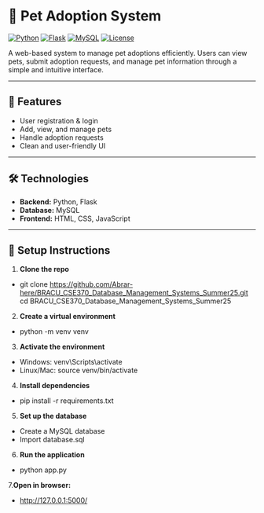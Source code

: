 # 🐾 Pet Adoption System

[![Python](https://img.shields.io/badge/Python-3.13-blue)](https://www.python.org/)
[![Flask](https://img.shields.io/badge/Flask-2.3.2-orange)](https://flask.palletsprojects.com/)
[![MySQL](https://img.shields.io/badge/MySQL-8.0-lightblue)](https://www.mysql.com/)
[![License](https://img.shields.io/badge/License-MIT-green)](LICENSE)

A web-based system to manage pet adoptions efficiently. Users can view pets, submit adoption requests, and manage pet information through a simple and intuitive interface.

---

## 🌟 Features
- User registration & login  
- Add, view, and manage pets  
- Handle adoption requests  
- Clean and user-friendly UI  

---

## 🛠 Technologies
- **Backend:** Python, Flask  
- **Database:** MySQL  
- **Frontend:** HTML, CSS, JavaScript  

---

## 🚀 Setup Instructions

1. **Clone the repo**
- git clone https://github.com/Abrar-here/BRACU_CSE370_Database_Management_Systems_Summer25.git
cd BRACU_CSE370_Database_Management_Systems_Summer25
2. **Create a virtual environment**
- python -m venv venv
3. **Activate the environment**
- Windows:
venv\Scripts\activate
- Linux/Mac:
source venv/bin/activate
4. **Install dependencies**
- pip install -r requirements.txt
5. **Set up the database**
- Create a MySQL database
- Import database.sql
6. **Run the application**
- python app.py

 7.**Open in browser:**
- http://127.0.0.1:5000/



